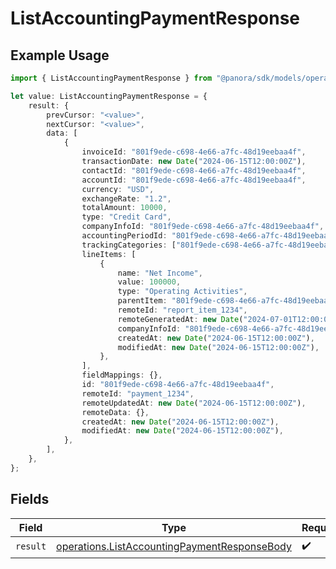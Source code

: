 # ListAccountingPaymentResponse

## Example Usage

```typescript
import { ListAccountingPaymentResponse } from "@panora/sdk/models/operations";

let value: ListAccountingPaymentResponse = {
    result: {
        prevCursor: "<value>",
        nextCursor: "<value>",
        data: [
            {
                invoiceId: "801f9ede-c698-4e66-a7fc-48d19eebaa4f",
                transactionDate: new Date("2024-06-15T12:00:00Z"),
                contactId: "801f9ede-c698-4e66-a7fc-48d19eebaa4f",
                accountId: "801f9ede-c698-4e66-a7fc-48d19eebaa4f",
                currency: "USD",
                exchangeRate: "1.2",
                totalAmount: 10000,
                type: "Credit Card",
                companyInfoId: "801f9ede-c698-4e66-a7fc-48d19eebaa4f",
                accountingPeriodId: "801f9ede-c698-4e66-a7fc-48d19eebaa4f",
                trackingCategories: ["801f9ede-c698-4e66-a7fc-48d19eebaa4f"],
                lineItems: [
                    {
                        name: "Net Income",
                        value: 100000,
                        type: "Operating Activities",
                        parentItem: "801f9ede-c698-4e66-a7fc-48d19eebaa4f",
                        remoteId: "report_item_1234",
                        remoteGeneratedAt: new Date("2024-07-01T12:00:00Z"),
                        companyInfoId: "801f9ede-c698-4e66-a7fc-48d19eebaa4f",
                        createdAt: new Date("2024-06-15T12:00:00Z"),
                        modifiedAt: new Date("2024-06-15T12:00:00Z"),
                    },
                ],
                fieldMappings: {},
                id: "801f9ede-c698-4e66-a7fc-48d19eebaa4f",
                remoteId: "payment_1234",
                remoteUpdatedAt: new Date("2024-06-15T12:00:00Z"),
                remoteData: {},
                createdAt: new Date("2024-06-15T12:00:00Z"),
                modifiedAt: new Date("2024-06-15T12:00:00Z"),
            },
        ],
    },
};
```

## Fields

| Field                                                                                                        | Type                                                                                                         | Required                                                                                                     | Description                                                                                                  |
| ------------------------------------------------------------------------------------------------------------ | ------------------------------------------------------------------------------------------------------------ | ------------------------------------------------------------------------------------------------------------ | ------------------------------------------------------------------------------------------------------------ |
| `result`                                                                                                     | [operations.ListAccountingPaymentResponseBody](../../models/operations/listaccountingpaymentresponsebody.md) | :heavy_check_mark:                                                                                           | N/A                                                                                                          |